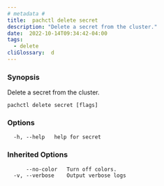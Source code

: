 ```yaml
---
# metadata # 
title:  pachctl delete secret
description: "Delete a secret from the cluster."
date:  2022-10-14T09:34:42-04:00
tags:
  - delete
cliGlossary:  d
---
```


### Synopsis

Delete a secret from the cluster.

```
pachctl delete secret [flags]
```

### Options

```
  -h, --help   help for secret
```

### Inherited Options

```
      --no-color   Turn off colors.
  -v, --verbose    Output verbose logs
```

